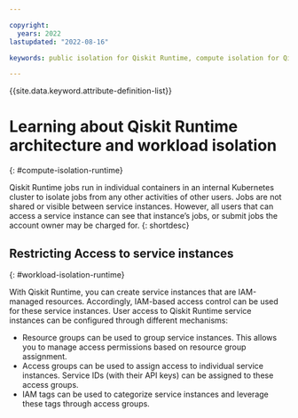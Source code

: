 ```yaml
---

copyright:
  years: 2022
lastupdated: "2022-08-16"

keywords: public isolation for Qiskit Runtime, compute isolation for Qiskit Runtime, Qiskit Runtime architecture, workload isolation in Qiskit Runtime

---
```


{{site.data.keyword.attribute-definition-list}}

# Learning about Qiskit Runtime architecture and workload isolation
{: #compute-isolation-runtime}

Qiskit Runtime jobs run in individual containers in an internal Kubernetes cluster to isolate jobs from any other activities of other users. Jobs are not shared or visible between service instances. However, all users that can access a service instance can see that instance’s jobs, or submit jobs the account owner may be charged for.
{: shortdesc}

## Restricting Access to service instances
{: #workload-isolation-runtime}

With Qiskit Runtime, you can create service instances that are IAM-managed resources. Accordingly, IAM-based access control can be used for these service instances.
User access to Qiskit Runtime service instances can be configured through different mechanisms:
-	Resource groups can be used to group service instances. This allows you to manage access permissions based on resource group assignment.
-	Access groups can be used to assign access to individual service instances.  Service IDs (with their API keys) can be assigned to these access groups.
-	IAM tags can be used to categorize service instances and leverage these tags through access groups.
